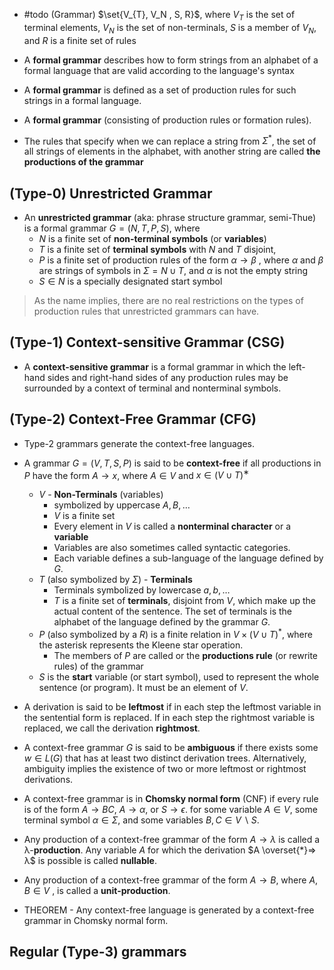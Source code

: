 
-  #todo  (Grammar) $\set{V_{T}, V_N , S, R}$, where $V_T$ is the set of terminal elements, $V_N$ is the set of non-terminals, $S$ is a member of $V_N$, and $R$ is a finite set of rules

- A **formal grammar** describes how to form strings from an alphabet of a formal language that are valid according to the language's syntax
- A **formal grammar** is defined as a set of production rules for such strings in a formal language.
- A **formal grammar** (consisting of production rules or formation rules).


- The rules that specify when we can replace a string from $\Sigma^*$, the set of all strings of elements in the alphabet, with another string are called **the productions of the grammar**

## (Type-0) Unrestricted Grammar


- An **unrestricted grammar** (aka: phrase structure grammar, semi-Thue) is a formal grammar $\displaystyle {\textstyle G=(N,T,P,S)}$, where
	- $\displaystyle N$ is a finite set of **non-terminal symbols** (or **variables**)
	- $\displaystyle T$ is a finite set of **terminal symbols** with $\displaystyle N$ and $\displaystyle T$ disjoint,
	- $\displaystyle P$ is a finite set of production rules of the form $\displaystyle \alpha \to \beta$ , where $\displaystyle \alpha$ and $\displaystyle \beta$ are strings of symbols in $\Sigma=\displaystyle N\cup T$, and $\displaystyle \alpha$ is not the empty string
	- $\displaystyle S\in N$ is a specially designated start symbol


> As the name implies, there are no real restrictions on the types of production rules that unrestricted grammars can have.

## (Type-1) Context-sensitive Grammar (CSG)

- A **context-sensitive grammar** is a formal grammar in which the left-hand sides and right-hand sides of any production rules may be surrounded by a context of terminal and nonterminal symbols. 

## (Type-2) Context-Free Grammar (CFG)

- Type-2 grammars generate the context-free languages.

- A grammar $G = (V, T, S, P)$ is said to be **context-free** if all productions in $P$ have the form $A → x$, where $A \in V$ and $x\in(V \cup T)^∗$
	- $V$ - **Non-Terminals** (variables) 
		- symbolized by uppercase $A,B,\dots$
		- $V$ is a finite set
		- Every element in $V$ is called a **nonterminal character** or a **variable**
		- Variables are also sometimes called syntactic categories. 
		- Each variable defines a sub-language of the language defined by $G$.
	- $T$ (also symbolized by $\Sigma$) - **Terminals**
		- Terminals symbolized by lowercase $a,b,\dots$
		- $T$ is a finite set of **terminals**, disjoint from $V$, which make up the actual content of the sentence. The set of terminals is the alphabet of the language defined by the grammar $G$.
	- $P$ (also symbolized by a $R$) is a finite relation in $\displaystyle V\times (V\cup T )^{*}$, where the asterisk represents the Kleene star operation. 
		- The members of $P$ are called or the **productions rule** (or rewrite rules) of the grammar 
	- $S$ is the **start** variable (or start symbol), used to represent the whole sentence (or program). It must be an element of $V$.



- A derivation is said to be **leftmost** if in each step the leftmost variable in the sentential form is replaced. If in each step the rightmost variable is replaced, we call the derivation **rightmost**.

- A context-free grammar $G$ is said to be **ambiguous** if there exists some $w∈L(G)$ that has at least two distinct derivation trees. Alternatively, ambiguity implies the existence of two or more leftmost or rightmost derivations.
- A context-free grammar is in **Chomsky normal form** (CNF) if every rule is of the form $A\to BC$,  $A\to \alpha$, or $S\to \epsilon$. for some variable $A∈V$, some terminal symbol $\alpha∈Σ$, and some variables $B,C∈V∖{S}$.

- Any production of a context-free grammar of the form $A → λ$ is called a λ-**production**. Any variable $A$ for which the derivation $A \overset{*}⇒ λ$ is possible is called **nullable**.
- Any production of a context-free grammar of the form $A → B$, where $A, B ∈ V$ , is called a **unit-production**.




- THEOREM - Any context-free language is generated by a context-free grammar in Chomsky normal form.





## Regular (Type-3) grammars



